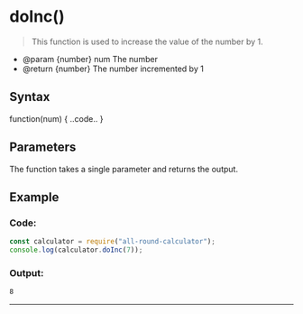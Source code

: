 # doInc()

> This function is used to increase the value of the number by 1.

- @param {number} num The number
- @return {number} The number incremented by 1

## Syntax

function(num) { ..code.. }

## Parameters

The function takes a single parameter and returns the output.

## Example

### Code:

```js
const calculator = require("all-round-calculator");
console.log(calculator.doInc(7));
```

### Output:

```bash
8
```

---
